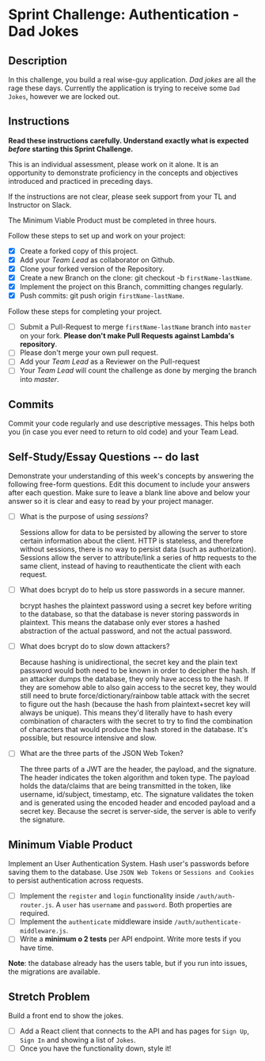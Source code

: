 # Sprint Challenge: Authentication - Dad Jokes

## Description

In this challenge, you build a real wise-guy application. _Dad jokes_ are all the rage these days. Currently the application is trying to receive some `Dad Jokes`, however we are locked out.

## Instructions

**Read these instructions carefully. Understand exactly what is expected _before_ starting this Sprint Challenge.**

This is an individual assessment, please work on it alone. It is an opportunity to demonstrate proficiency in the concepts and objectives introduced and practiced in preceding days.

If the instructions are not clear, please seek support from your TL and Instructor on Slack.

The Minimum Viable Product must be completed in three hours.

Follow these steps to set up and work on your project:

- [x] Create a forked copy of this project.
- [x] Add your _Team Lead_ as collaborator on Github.
- [x] Clone your forked version of the Repository.
- [x] Create a new Branch on the clone: git checkout -b `firstName-lastName`.
- [x] Implement the project on this Branch, committing changes regularly.
- [x] Push commits: git push origin `firstName-lastName`.

Follow these steps for completing your project.

- [ ] Submit a Pull-Request to merge `firstName-lastName` branch into `master` on your fork. **Please don't make Pull Requests against Lambda's repository**.
- [ ] Please don't merge your own pull request.
- [ ] Add your _Team Lead_ as a Reviewer on the Pull-request
- [ ] Your _Team Lead_ will count the challenge as done by merging the branch into _master_.

## Commits

Commit your code regularly and use descriptive messages. This helps both you (in case you ever need to return to old code) and your Team Lead.

## Self-Study/Essay Questions -- do last

Demonstrate your understanding of this week's concepts by answering the following free-form questions. Edit this document to include your answers after each question. Make sure to leave a blank line above and below your answer so it is clear and easy to read by your project manager.

- [ ] What is the purpose of using _sessions_?

    Sessions allow for data to be persisted by allowing the server to store certain information about the client. HTTP is stateless, and therefore without sessions, there is no way to persist data (such as authorization). Sessions allow the server to attribute/link a series of http requests to the same client, instead of having to reauthenticate the client with each request.  

- [ ] What does bcrypt do to help us store passwords in a secure manner.

    bcrypt hashes the plaintext password using a secret key before writing to the database, so that the database is never storing passwords in plaintext. This means the database only ever stores a hashed abstraction of the actual password, and not the actual password.

- [ ] What does bcrypt do to slow down attackers?

    Because hashing is unidirectional, the secret key and the plain text password would both need to be known in order to decipher the hash. If an attacker dumps the database, they only have access to the hash. If they are somehow able to also gain access to the secret key, they would still need to brute force/dictionary/rainbow table attack with the secret to figure out the hash (because the hash from plaintext+secret key will always be unique). This means they'd literally have to hash every combination of characters with the secret to try to find the combination of characters that would produce the hash stored in the database. It's possible, but resource intensive and slow.

- [ ] What are the three parts of the JSON Web Token?

    The three parts of a JWT are the header, the payload, and the signature. The header indicates the token algorithm and token type. The payload holds the data/claims that are being transmitted in the token, like username, id/subject, timestamp, etc. The signature validates the token and is generated using the encoded header and encoded payload and a secret key. Because the secret is server-side, the server is able to verify the signature.


## Minimum Viable Product

Implement an User Authentication System. Hash user's passwords before saving them to the database. Use `JSON Web Tokens` or `Sessions and Cookies` to persist authentication across requests.

- [ ] Implement the `register` and `login` functionality inside `/auth/auth-router.js`. A `user` has `username` and `password`. Both properties are required.
- [ ] Implement the `authenticate` middleware inside `/auth/authenticate-middleware.js`.
- [ ] Write a **minimum o 2 tests** per API endpoint. Write more tests if you have time.

**Note**: the database already has the users table, but if you run into issues, the migrations are available.

## Stretch Problem

Build a front end to show the jokes.

- [ ] Add a React client that connects to the API and has pages for `Sign Up`, `Sign In` and showing a list of `Jokes`.
- [ ] Once you have the functionality down, style it!
